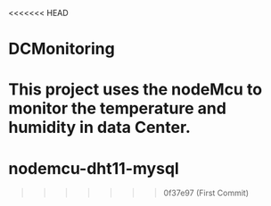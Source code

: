 <<<<<<< HEAD
# DCMonitoring
This project uses the nodeMcu to monitor the temperature and humidity in data Center.
=======
# nodemcu-dht11-mysql
>>>>>>> 0f37e97 (First Commit)
